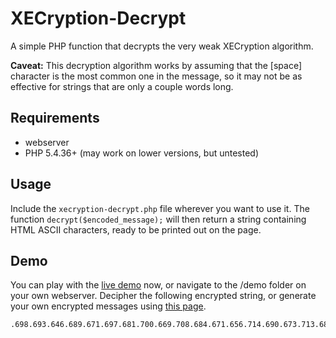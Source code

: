 XECryption-Decrypt
==================

A simple PHP function that decrypts the very weak XECryption algorithm.

**Caveat:** This decryption algorithm works by assuming that the [space] character is the most common one in the message, so it may not be as effective for strings that are only a couple words long.


## Requirements

- webserver
- PHP 5.4.36+ (may work on lower versions, but untested)

## Usage

Include the `xecryption-decrypt.php` file wherever you want to use it. The function `decrypt($encoded_message);` will then return a string containing HTML ASCII characters, ready to be printed out on the page.

## Demo

You can play with the [live demo](http://nimirea.com/scripts/XECryption-Decrypt/demo) now, or navigate to the /demo folder on your own webserver. Decipher the following encrypted string, or generate your own encrypted messages using [this page](https://www.hackthissite.org/missions/realistic/6/encryption.php).

```
.698.693.646.689.671.697.681.700.669.708.684.671.656.714.690.673.713.682.679.653.653.686.705.664.692.693.679.660.705.702.639.651.695.675.664.713.709.714.634.674.707.673.684.699.669.656.674.730.685.691.682.692.715.656.676.680.700.655.653.677.680.697.687.676.670.724.659.707.703.691.666.628.681.660.728.675.686.696.676.696.682.672.646.667.694.655.704.661.663.730.704.665.693.686.673.705.675.635.676.643.635.707.673.680.670.686.712.672.672.700.691.632.646.707.689.659.721.707.709.642.659.667.736.677.678.699.711.663.694.670.663.652.660.702.695.695.705.650.710.663.680.637.670.678.665.672.714.704.702.668.686.640.659.686.663.701.709.691.661.683.678.700.671.652.676
```
